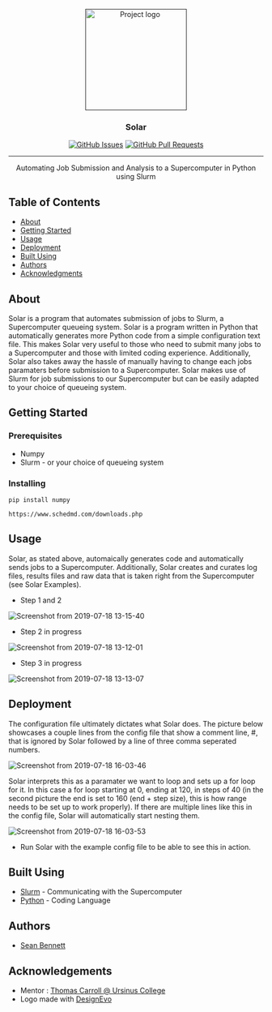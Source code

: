 <p align="center">
  <a href="" rel="noopener">
 <img width=200px height=200px src="https://user-images.githubusercontent.com/51754047/61475629-3e111080-a959-11e9-8191-01b67aad8c9b.jpg" alt="Project logo"></a>
</p>

<h3 align="center">Solar</h3>

<div align="center">

  
  [![GitHub Issues](https://img.shields.io/github/issues/bennettsean/Solar.svg)](https://github.com/bennettsean/Solar/issues)
  [![GitHub Pull Requests](https://img.shields.io/github/issues-pr/bennettsean/Solar.svg)](https://github.com/bennettsean/Solar/pulls)
  

</div>

---

<p align="center"> Automating Job Submission and Analysis to a Supercomputer in Python using Slurm
    <br> 
</p>

## Table of Contents
- [About](#about)
- [Getting Started](#getting_started)
- [Usage](#usage)
- [Deployment](#deployment)
- [Built Using](#built_using)
- [Authors](#authors)
- [Acknowledgments](#acknowledgement)

## About <a name = "about"></a>

Solar is a program that automates submission of jobs to Slurm, a Supercomputer queueing system. Solar is a program written in Python that automatically generates more Python code from a simple configuration text file. This makes Solar very useful to those who need to submit many jobs to a Supercomputer and those with limited coding experience. Additionally, Solar also takes away the hassle of manually having to change each jobs paramaters before submission to a Supercomputer. Solar makes use of Slurm for job submissions to our Supercomputer but can be easily adapted to your choice of queueing system.

## Getting Started <a name = "getting_started"></a>

### Prerequisites

- Numpy
- Slurm - or your choice of queueing system


### Installing

```
pip install numpy
```

```
https://www.schedmd.com/downloads.php
```


## Usage <a name="usage"></a>
Solar, as stated above, automaically generates code and automatically sends jobs to a Supercomputer. Additionally, Solar creates and curates log files, results files and raw data that is taken right from the Supercomputer (see Solar Examples).

- Step 1 and 2

![Screenshot from 2019-07-18 13-15-40](https://user-images.githubusercontent.com/51754047/61478739-2e48fa80-a960-11e9-8fc7-8dc7963a16be.png)

- Step 2 in progress

![Screenshot from 2019-07-18 13-12-01](https://user-images.githubusercontent.com/51754047/61478761-3ef97080-a960-11e9-917c-00dc60ce4c85.png)

- Step 3 in progress

![Screenshot from 2019-07-18 13-13-07](https://user-images.githubusercontent.com/51754047/61478776-4882d880-a960-11e9-8930-6bd6985c9ae3.png)


## Deployment <a name = "deployment"></a>

The configuration file ultimately dictates what Solar does. The picture below showcases a couple lines from the config file that show a comment line, #, that is ignored by Solar followed by a line of three comma seperated numbers. 

![Screenshot from 2019-07-18 16-03-46](https://user-images.githubusercontent.com/51754047/61488475-52173b00-a976-11e9-91ce-81c50ec41afd.png)

Solar interprets this as a paramater we want to loop and sets up a for loop for it. In this case a for loop starting at 0, ending at 120, in steps of 40 (in the second picture the end is set to 160 (end + step size), this is how range needs to be set up to work properly). If there are multiple lines like this in the config file, Solar will automatically start nesting them.

![Screenshot from 2019-07-18 16-03-53](https://user-images.githubusercontent.com/51754047/61488516-6c511900-a976-11e9-8b1f-6acecf79224f.png)

- Run Solar with the example config file to be able to see this in action.


## Built Using <a name = "built_using"></a>
- [Slurm](https://www.schedmd.com/) - Communicating with the Supercomputer
- [Python](https://www.python.org/) - Coding Language

## Authors <a name = "authors"></a>
- [Sean Bennett](https://github.com/bennettsean) 

## Acknowledgements <a name = "acknowledgement"></a>
- Mentor : [Thomas Carroll @ Ursinus College](https://www.ursinus.edu/live/profiles/186-thomas-carroll)
- <div>Logo made with <a href="/en/" title="Free Online Logo Maker">DesignEvo</a></div>
